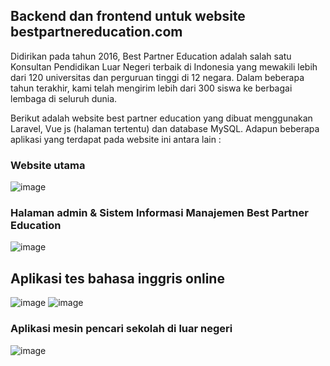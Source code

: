 ## Backend dan frontend untuk website bestpartnereducation.com  

Didirikan pada tahun 2016, Best Partner Education adalah salah satu Konsultan Pendidikan Luar Negeri terbaik di Indonesia yang mewakili lebih dari 120 universitas dan perguruan tinggi di 12 negara. Dalam beberapa tahun terakhir, kami telah mengirim lebih dari 300 siswa ke berbagai lembaga di seluruh dunia.

Berikut adalah website best partner education yang dibuat menggunakan Laravel, Vue js (halaman tertentu) dan database MySQL. Adapun beberapa aplikasi yang terdapat pada website ini antara lain :

### Website utama  
![image](https://github.com/irfanvarren/bp/assets/48541830/b5874e08-0c14-4da9-909c-15c014a912a2)  
  
### Halaman admin & Sistem Informasi Manajemen Best Partner Education  
![image](https://github.com/irfanvarren/bp/assets/48541830/09152d56-4371-4f0d-a69c-ed8851cddfe7)

## Aplikasi tes bahasa inggris online
![image](https://github.com/irfanvarren/bp/assets/48541830/738551a5-f959-49e5-a16e-b32ad06e1b48)
![image](https://github.com/irfanvarren/bp/assets/48541830/f4cf6f4c-53ad-4d22-ab3f-ed46ce7886e9)

### Aplikasi mesin pencari sekolah di luar negeri  
![image](https://github.com/irfanvarren/bp/assets/48541830/dda9a047-e0a3-4aa4-8aae-d85886f8b773)  

